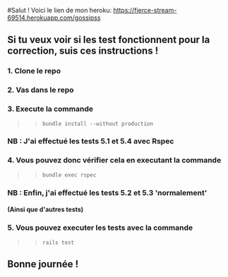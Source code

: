 
#Salut ! Voici le lien de mon heroku: https://fierce-stream-69514.herokuapp.com/gossipss

## Si tu veux voir si les test fonctionnent pour la correction, suis ces instructions !

### 1. Clone le repo

### 2. Vas dans le repo

### 3. Execute la commande

> > `bundle install --without production`

### NB : J'ai effectué les tests 5.1 et 5.4 avec Rspec

### 4. Vous pouvez donc vérifier cela en executant la commande

> > `bundle exec rspec`

### NB : Enfin, j'ai effectué les tests 5.2 et 5.3 'normalement'

#### (Ainsi que d'autres tests)

### 5. Vous pouvez executer les tests avec la commande

> > `rails test`

## Bonne journée !
